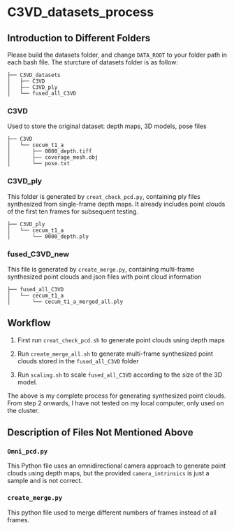 # C3VD_datasets_process
## Introduction to Different Folders
Please build the datasets folder, and change ``DATA_ROOT`` to your folder path in each bash file. The sturcture of datasets folder is as follow:
```
├── C3VD_datasets
│   ├── C3VD
│   ├── C3VD_ply
│   └── fused_all_C3VD
```
### C3VD
Used to store the original dataset: depth maps, 3D models, pose files
```
├── C3VD
│   └── cecum_t1_a
│       ├── 0000_depth.tiff
│       ├── coverage_mesh.obj
│       └── pose.txt
```
### C3VD_ply
This folder is generated by ``creat_check_pcd.py``, containing ply files synthesized from single-frame depth maps. It already includes point clouds of the first ten frames for subsequent testing.
```
├── C3VD_ply
│   └── cecum_t1_a
│       └── 0000_depth.ply
```
### fused_C3VD_new
This file is generated by ``create_merge.py``, containing multi-frame synthesized point clouds and json files with point cloud information
```
├── fused_all_C3VD
│   └── cecum_t1_a
│       └── cecum_t1_a_merged_all.ply
```

## Workflow

1. First run ``creat_check_pcd.sh`` to generate point clouds using depth maps

2. Run ``create_merge_all.sh`` to generate multi-frame synthesized point clouds stored in the ``fused_all_C3VD`` folder

3. Run ``scaling.sh`` to scale ``fused_all_C3VD`` according to the size of the 3D model.

The above is my complete process for generating synthesized point clouds. From step 2 onwards, I have not tested on my local computer, only used on the cluster.

## Description of Files Not Mentioned Above

### ``Omni_pcd.py``
This Python file uses an omnidirectional camera approach to generate point clouds using depth maps, but the provided ``camera_intrinsics`` is just a sample and is not correct.

### ``create_merge.py``
This python file used to merge different numbers of frames instead of all frames.

